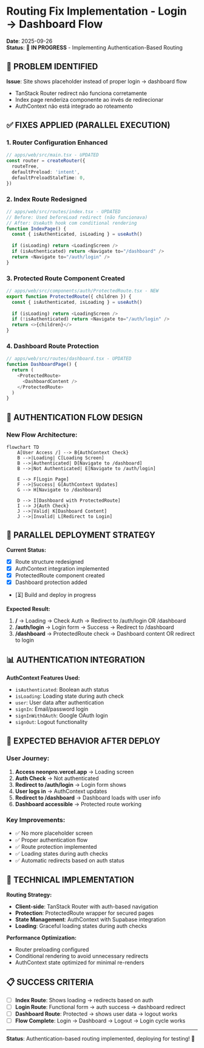 # Routing Fix Implementation - Login → Dashboard Flow

**Date**: 2025-09-26  
**Status**: 🔧 **IN PROGRESS** - Implementing Authentication-Based Routing

## 🎯 **PROBLEM IDENTIFIED**

**Issue**: Site shows placeholder instead of proper login → dashboard flow
- TanStack Router redirect não funciona corretamente
- Index page renderiza componente ao invés de redirecionar
- AuthContext não está integrado ao roteamento

## ✅ **FIXES APPLIED (PARALLEL EXECUTION)**

### **1. Router Configuration Enhanced**
```typescript
// apps/web/src/main.tsx - UPDATED
const router = createRouter({ 
  routeTree,
  defaultPreload: 'intent',
  defaultPreloadStaleTime: 0,
})
```

### **2. Index Route Redesigned**
```typescript
// apps/web/src/routes/index.tsx - UPDATED
// Before: Used beforeLoad redirect (não funcionava)
// After: UseAuth hook com conditional rendering
function IndexPage() {
  const { isAuthenticated, isLoading } = useAuth()
  
  if (isLoading) return <LoadingScreen />
  if (isAuthenticated) return <Navigate to="/dashboard" />
  return <Navigate to="/auth/login" />
}
```

### **3. Protected Route Component Created**
```typescript
// apps/web/src/components/auth/ProtectedRoute.tsx - NEW
export function ProtectedRoute({ children }) {
  const { isAuthenticated, isLoading } = useAuth()
  
  if (isLoading) return <LoadingScreen />
  if (!isAuthenticated) return <Navigate to="/auth/login" />
  return <>{children}</>
}
```

### **4. Dashboard Route Protection**
```typescript
// apps/web/src/routes/dashboard.tsx - UPDATED
function DashboardPage() {
  return (
    <ProtectedRoute>
      <DashboardContent />
    </ProtectedRoute>
  )
}
```

## 🔄 **AUTHENTICATION FLOW DESIGN**

### **New Flow Architecture:**
```mermaid
flowchart TD
    A[User Access /] --> B{AuthContext Check}
    B -->|Loading| C[Loading Screen]
    B -->|Authenticated| D[Navigate to /dashboard]
    B -->|Not Authenticated| E[Navigate to /auth/login]
    
    E --> F[Login Page]
    F -->|Success| G[AuthContext Updates]
    G --> H[Navigate to /dashboard]
    
    D --> I[Dashboard with ProtectedRoute]
    I --> J{Auth Check}
    J -->|Valid| K[Dashboard Content]
    J -->|Invalid| L[Redirect to Login]
```

## 🚀 **PARALLEL DEPLOYMENT STRATEGY**

**Current Status:**
- [x] Route structure redesigned
- [x] AuthContext integration implemented  
- [x] ProtectedRoute component created
- [x] Dashboard protection added
- [⏳] Build and deploy in progress

**Expected Result:**
1. **/** → Loading → Check Auth → Redirect to /auth/login OR /dashboard
2. **/auth/login** → Login form → Success → Redirect to /dashboard
3. **/dashboard** → ProtectedRoute check → Dashboard content OR redirect to login

## 📊 **AUTHENTICATION INTEGRATION**

**AuthContext Features Used:**
- `isAuthenticated`: Boolean auth status
- `isLoading`: Loading state during auth check
- `user`: User data after authentication
- `signIn`: Email/password login
- `signInWithOAuth`: Google OAuth login
- `signOut`: Logout functionality

## 🎯 **EXPECTED BEHAVIOR AFTER DEPLOY**

### **User Journey:**
1. **Access neonpro.vercel.app** → Loading screen
2. **Auth Check** → Not authenticated
3. **Redirect to /auth/login** → Login form shows
4. **User logs in** → AuthContext updates
5. **Redirect to /dashboard** → Dashboard loads with user info
6. **Dashboard accessible** → Protected route working

### **Key Improvements:**
- ✅ No more placeholder screen
- ✅ Proper authentication flow
- ✅ Route protection implemented
- ✅ Loading states during auth checks
- ✅ Automatic redirects based on auth status

## 🔧 **TECHNICAL IMPLEMENTATION**

**Routing Strategy:**
- **Client-side**: TanStack Router with auth-based navigation
- **Protection**: ProtectedRoute wrapper for secured pages
- **State Management**: AuthContext with Supabase integration
- **Loading**: Graceful loading states during auth checks

**Performance Optimization:**
- Router preloading configured
- Conditional rendering to avoid unnecessary redirects
- AuthContext state optimized for minimal re-renders

## 📋 **SUCCESS CRITERIA**

- [ ] **Index Route**: Shows loading → redirects based on auth
- [ ] **Login Route**: Functional form → auth success → dashboard redirect  
- [ ] **Dashboard Route**: Protected → shows user data → logout works
- [ ] **Flow Complete**: Login → Dashboard → Logout → Login cycle works

---
**Status**: Authentication-based routing implemented, deploying for testing! 🚀